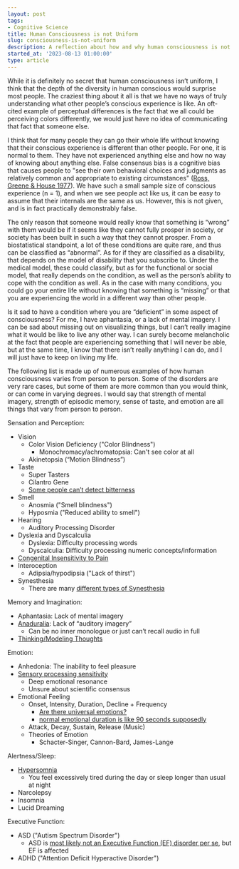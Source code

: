 ```yaml
---
layout: post
tags:
- Cognitive Science
title: Human Consciousness is not Uniform
slug: consciousness-is-not-uniform
description: A reflection about how and why human consciousness is not uniform.
started_at: '2023-08-13 01:00:00'
type: article
---
```


While it is definitely no secret that human consciousness isn’t uniform, I think that the depth of the diversity in human conscious would surprise most people. The craziest thing about it all is that we have no ways of truly understanding what other people’s conscious experience is like. An oft-cited example of perceptual differences is the fact that we all could be perceiving colors differently, we would just have no idea of communicating that fact that someone else.

I think that for many people they can go their whole life without knowing that their conscious experience is different than other people. For one, it is normal to them. They have not experienced anything else and how no way of knowing about anything else. False consensus bias is a cognitive bias that causes people to "see their own behavioral choices and judgments as relatively common and appropriate to existing circumstances" ([Ross, Greene & House 1977](https://www.sciencedirect.com/science/article/abs/pii/002210317790049X)). We have such a small sample size of conscious experience (n = 1), and when we see people act like us, it can be easy to assume that their internals are the same as us. However, this is not given, and is in fact practically demonstrably false. 

The only reason that someone would really know that something is “wrong” with them would be if it seems like they cannot fully prosper in society, or society has been built in such a way that they cannot prosper. From a biostatistical standpoint, a lot of these conditions are quite rare, and thus can be classified as “abnormal”. As for if they are classified as a disability, that depends on the model of disability that you subscribe to. Under the medical model, these could classify, but as for the functional or social model, that really depends on the condition, as well as the person’s ability to cope with the condition as well. As in the case with many conditions, you could go your entire life without knowing that something is “missing” or that you are experiencing the world in a different way than other people.

Is it sad to have a condition where you are “deficient” in some aspect of consciousness? For me, I have aphantasia, or a lack of mental imagery. I can be sad about missing out on visualizing things, but I can’t really imagine what it would be like to live any other way. I can surely become melancholic at the fact that people are experiencing something that I will never be able, but at the same time, I know that there isn’t really anything I can do, and I will just have to keep on living my life.

The following list is made up of numerous examples of how human consciousness varies from person to person. Some of the disorders are very rare cases, but some of them are more common than you would think, or can come in varying degrees. I would say that strength of mental imagery, strength of episodic memory, sense of taste, and emotion are all things that vary from person to person.

Sensation and Perception:
* Vision
    * Color Vision Deficiency ("Color Blindness")
        * Monochromacy/achromatopsia: Can't see color at all
    * Akinetopsia (“Motion Blindness”)
* Taste
    * Super Tasters
    * Cilantro Gene
    * [Some people can’t detect bitterness](https://www.huffpost.com/entry/bitter-beer-genes_n_5b2d18ade4b0040e27428adb)
* Smell
    * Anosmia ("Smell blindness")
    * Hyposmia ("Reduced ability to smell")
* Hearing
    * Auditory Processing Disorder
* Dyslexia and Dyscalculia
    * Dyslexia: Difficulty processing words
    * Dyscalculia: Difficulty processing numeric concepts/information
* [Congenital Insensitivity to Pain](https://www.ncbi.nlm.nih.gov/pmc/articles/PMC3564101/)
* Interoception
    * Adipsia/hypodipsia ("Lack of thirst")
* Synesthesia
    * There are many [different types of Synesthesia](https://en.wikipedia.org/wiki/Synesthesia)

Memory and Imagination:
* Aphantasia: Lack of mental imagery
* [Anaduralia](https://www.frontiersin.org/articles/10.3389/fpsyg.2021.744213/full): Lack of “auditory imagery”
    * Can be no inner monologue or just can’t recall audio in full
* [Thinking/Modeling Thoughts](https://www.reddit.com/r/AskReddit/comments/2s9u1q/redditors_how_do_you_think)

Emotion:
* Anhedonia: The inability to feel pleasure
* [Sensory processing sensitivity](https://onlinelibrary.wiley.com/doi/10.1002/brb3.242)
    * Deep emotional resonance
    * Unsure about scientific consensus
* Emotional Feeling
    * Onset, Intensity, Duration, Decline + Frequency
        * [Are there universal emotions?](https://www.paulekman.com/blog/experience-universal-emotions/)
        * [normal emotional duration is like 90 seconds supposedly](https://auralcrave.com/en/2020/11/29/the-duration-of-emotions-and-how-to-manage-them-effectively/#:~:text=So%20how%20long%20does%20an,human%20brain%20is%2090%20seconds)
    * Attack, Decay, Sustain, Release (Music)
    * Theories of Emotion
        * Schacter-Singer, Cannon-Bard, James-Lange

Alertness/Sleep:
* [Hypersomnia](https://www.ninds.nih.gov/health-information/disorders/hypersomnia)
    * You feel excessively tired during the day or sleep longer than usual at night
* Narcolepsy
* Insomnia
* Lucid Dreaming

Executive Function:
* ASD ("Autism Spectrum Disorder")
    * ASD is [most likely not an Executive Function (EF) disorder per se](https://www.ncbi.nlm.nih.gov/pmc/articles/PMC9342604/), but EF is affected
* ADHD ("Attention Deficit Hyperactive Disorder")